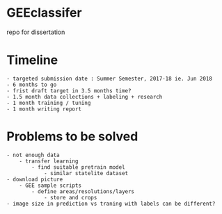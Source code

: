 # GEEclassifer
repo for dissertation


# Timeline
    - targeted submission date : Summer Semester, 2017-18 ie. Jun 2018
    - 6 months to go
    - frist draft target in 3.5 months time?
    - 1.5 month data collections + labeling + research 
    - 1 month training / tuning
    - 1 month writing report


# Problems to be solved 
    - not enough data
        - transfer learning 
            - find suitable pretrain model 
                - similar statelite dataset
    - download picture 
        - GEE sample scripts 
            - define areas/resolutions/layers 
                - store and crops 
    - image size in prediction vs traning with labels can be different? 
